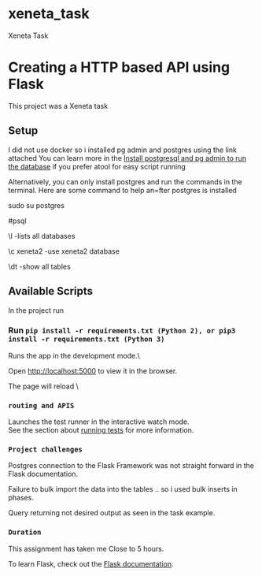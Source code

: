 # xeneta_task
Xeneta Task

# Creating a HTTP based API using Flask

This project was a Xeneta task 

## Setup

I did not use docker so i installed pg admin and postgres using the link attached
You can learn more in the [Install postgresql and pg admin to run the database](https://tecadmin.net/how-to-install-postgresql-in-ubuntu-20-04/) if you prefer atool for easy script running


Alternatively, you can only install postgres and run the commands in the terminal.
Here are some command to help an=fter postgres is installed

sudo su postgres

#psql

\l                  -lists all databases

\c xeneta2          -use xeneta2 database

\dt                  -show all tables

## Available Scripts
In the project run

### Run `pip install -r requirements.txt (Python 2), or pip3 install -r requirements.txt (Python 3)`

Runs the app in the development mode.\

Open [http://localhost:5000](http://localhost:5000) to view it in the browser.

The page will reload \

### `routing and APIS`

Launches the test runner in the interactive watch mode.\
See the section about [running tests](https://facebook.github.io/create-react-app/docs/running-tests) for more information.

### `Project challenges`

Postgres connection to the Flask Framework was not straight forward in the Flask documentation.

Failure to bulk import the data into the tables .. so i used bulk inserts in phases.

Query returning not desired output as seen in the task example.

### `Duration`

This assignment has taken me Close to 5 hours.



To learn Flask, check out the [Flask documentation](https://flask.palletsprojects.com/en/2.0.x/).

